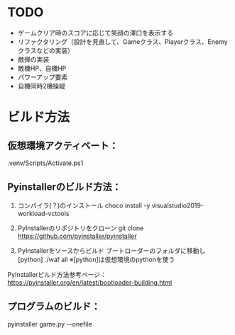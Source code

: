 # TODO
 - ゲームクリア時のスコアに応じて笑顔の澤口を表示する
 - リファクタリング（設計を見直して、Gameクラス、Playerクラス、Enemyクラスなどの実装）
 - 敵弾の実装
 - 敵機HP、自機HP
 - パワーアップ要素
 - 自機同時2機操縦


# ビルド方法
## 仮想環境アクティベート：
.venv/Scripts/Activate.ps1

## Pyinstallerのビルド方法：
1. コンパイラ(？)のインストール
choco install -y visualstudio2019-workload-vctools

2. PyInstallerのリポジトリをクローン
git clone https://github.com/pyinstaller/pyinstaller

3. PyInstallerをソースからビルド
ブートローダーのフォルダに移動し
[python] ./waf all
※[python]は仮想環境のpythonを使う

PyInstallerビルド方法参考ページ：
https://pyinstaller.org/en/latest/bootloader-building.html


## プログラムのビルド：
pyinstaller game.py --onefile